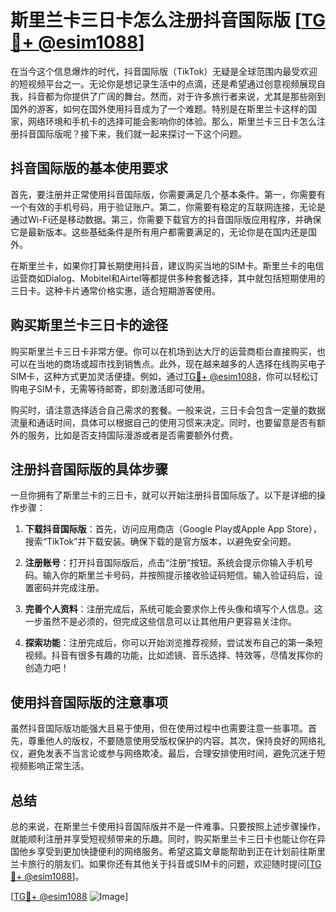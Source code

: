 # 斯里兰卡三日卡怎么注册抖音国际版 [[TG💪+ @esim1088](https://t.me/s/esim1088)]

在当今这个信息爆炸的时代，抖音国际版（TikTok）无疑是全球范围内最受欢迎的短视频平台之一。无论你是想记录生活中的点滴，还是希望通过创意视频展现自我，抖音都为你提供了广阔的舞台。然而，对于许多旅行者来说，尤其是那些刚到国外的游客，如何在国外使用抖音成为了一个难题。特别是在斯里兰卡这样的国家，网络环境和手机卡的选择可能会影响你的体验。那么，斯里兰卡三日卡怎么注册抖音国际版呢？接下来，我们就一起来探讨一下这个问题。

## 抖音国际版的基本使用要求

首先，要注册并正常使用抖音国际版，你需要满足几个基本条件。第一，你需要有一个有效的手机号码，用于验证账户。第二，你需要有稳定的互联网连接，无论是通过Wi-Fi还是移动数据。第三，你需要下载官方的抖音国际版应用程序，并确保它是最新版本。这些基础条件是所有用户都需要满足的，无论你是在国内还是国外。

在斯里兰卡，如果你打算长期使用抖音，建议购买当地的SIM卡。斯里兰卡的电信运营商如Dialog、Mobitel和Airtel等都提供多种套餐选择，其中就包括短期使用的三日卡。这种卡片通常价格实惠，适合短期游客使用。

## 购买斯里兰卡三日卡的途径

购买斯里兰卡三日卡非常方便。你可以在机场到达大厅的运营商柜台直接购买，也可以在当地的商场或超市找到销售点。此外，现在越来越多的人选择在线购买电子SIM卡，这种方式更加灵活便捷。例如，通过[TG💪+ @esim1088](https://t.me/s/esim1088)，你可以轻松订购电子SIM卡，无需等待邮寄，即刻激活即可使用。

购买时，请注意选择适合自己需求的套餐。一般来说，三日卡会包含一定量的数据流量和通话时间，具体可以根据自己的使用习惯来决定。同时，也要留意是否有额外的服务，比如是否支持国际漫游或者是否需要额外付费。

## 注册抖音国际版的具体步骤

一旦你拥有了斯里兰卡的三日卡，就可以开始注册抖音国际版了。以下是详细的操作步骤：

1. **下载抖音国际版**：首先，访问应用商店（Google Play或Apple App Store），搜索“TikTok”并下载安装。确保下载的是官方版本，以避免安全问题。

2. **注册账号**：打开抖音国际版后，点击“注册”按钮。系统会提示你输入手机号码。输入你的斯里兰卡号码，并按照提示接收验证码短信。输入验证码后，设置密码并完成注册。

3. **完善个人资料**：注册完成后，系统可能会要求你上传头像和填写个人信息。这一步虽然不是必须的，但完成这些信息可以让其他用户更容易关注你。

4. **探索功能**：注册完成后，你可以开始浏览推荐视频，尝试发布自己的第一条短视频。抖音有很多有趣的功能，比如滤镜、音乐选择、特效等，尽情发挥你的创造力吧！

## 使用抖音国际版的注意事项

虽然抖音国际版功能强大且易于使用，但在使用过程中也需要注意一些事项。首先，尊重他人的版权，不要随意使用受版权保护的内容。其次，保持良好的网络礼仪，避免发表不当言论或参与网络欺凌。最后，合理安排使用时间，避免沉迷于短视频影响正常生活。

## 总结

总的来说，在斯里兰卡使用抖音国际版并不是一件难事。只要按照上述步骤操作，就能顺利注册并享受短视频带来的乐趣。同时，购买斯里兰卡三日卡也能让你在异国他乡享受到更加快捷便利的网络服务。希望这篇文章能帮助到正在计划前往斯里兰卡旅行的朋友们。如果你还有其他关于抖音或SIM卡的问题，欢迎随时提问[[TG💪+ @esim1088](https://t.me/s/esim1088)]。

[[TG💪+ @esim1088](https://t.me/s/esim1088) ![Image](https://i.postimg.cc/4NQfJmqS/Snipaste-2025-05-13-00-14-12.png)]